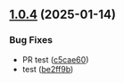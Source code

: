 ## [1.0.4](https://github.com/dcmorales/digital-keyboard-tunes/compare/v1.0.3...v1.0.4) (2025-01-14)


### Bug Fixes

* PR test ([c5cae60](https://github.com/dcmorales/digital-keyboard-tunes/commit/c5cae60d32403993145f5933d15b1e1cbb3555dd))
* test ([be2ff9b](https://github.com/dcmorales/digital-keyboard-tunes/commit/be2ff9b2b1032dee9223a3fe56c65766aec7c58f))
